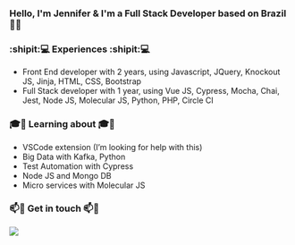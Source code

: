 ### Hello, I'm Jennifer & I'm a Full Stack Developer based on Brazil 👋:robot:

### :shipit::computer: Experiences :shipit::computer:
- Front End developer with 2 years, using Javascript, JQuery, Knockout JS, Jinja, HTML, CSS, Bootstrap
- Full Stack developer with 1 year, using Vue JS, Cypress, Mocha, Chai, Jest, Node JS, Molecular JS, Python, PHP, Circle CI

### :mortar_board::rocket: Learning about :mortar_board::rocket:
- VSCode extension (I’m looking for help with this)
- Big Data with Kafka, Python
- Test Automation with Cypress
- Node JS and Mongo DB
- Micro services with Molecular JS

###  📫:email: Get in touch 📫:email:
<a href="linkedin.com/in/jennifer-takagi/"><img src="https://img.shields.io/badge/linkedin-%230077B5.svg?&style=for-the-badge&logo=linkedin&logoColor=white" /></a>

<!--
**jennifertakagi/jennifertakagi** is a ✨ _special_ ✨ repository because its `README.md` (this file) appears on your GitHub profile.
[![Jennifer's github stats](https://github-readme-stats.vercel.app/api?username=jennifertakagi)](https://github.com/jennifertakagi/github-readme-stats)

Here are some ideas to get you started:

- 🔭 I’m currently working on ...
- 🌱 I’m currently learning ...
- 👯 I’m looking to collaborate on ...
- 🤔 I’m looking for help with ...
- 💬 Ask me about ...
- 📫 How to reach me: ...
- 😄 Pronouns: ...
- ⚡ Fun fact: ...
-->
